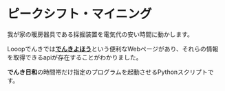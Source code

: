 # ピークシフト・マイニング

我が家の暖房器具である採掘装置を電気代の安い時間に動かします。

Looopでんきでは[**でんきよほう**](https://looop-denki.com/home/denkiforecast/)という便利なWebページがあり、それらの情報を取得できるapiが存在することがわかりました。

**でんき日和**の時間帯だけ指定のプログラムを起動させるPythonスクリプトです。

